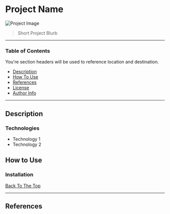 # Project Name

![Project Image](project-image-url)


> Short Project Blurb

---

### Table of Contents
You're section headers will be used to reference location and destination.

- [Description](#description)
- [How To Use](#how-to-use)
- [References](#references)
- [License](#license)
- [Author Info](#author-info)

---

## Description



### Technologies

- Technology 1
- Technology 2

## How to Use

### Installation

[Back To The Top](#project-name)

---

## References